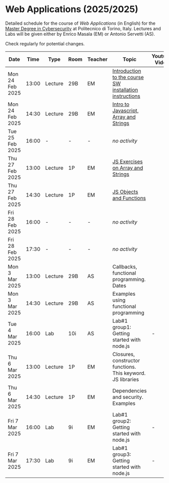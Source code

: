 # Web Applications (2025/2025)

Detailed schedule for the course of _Web Applications_ (in English) for the [Master Degree in Cybersecurity](https://www.polito.it/en/education/master-s-degree-programmes/cybersecurity) at Politecnico di Torino, Italy. Lectures and Labs will be given either by Enrico Masala (EM) or Antonio Servetti (AS).

Check regularly for potential changes.

| Date            | Time   | Type    | Room  | Teacher | Topic                            | Youtube Video               | 
|-----------------|--------|---------|-------|---------| ---------------------------------|---------------------| 
| Mon 24 Feb 2025 | 13:00  | Lecture | 29B   | EM      | [Introduction to the course](https://github.com/polito-WA-2025/materials/blob/master/slides/0-00-intro-2025-WA.pdf) [SW installation instructions](https://github.com/polito-WA-2025/materials/blob/main/slides/0-01-installation-instructions-2025-WA.pdf)  | |
| Mon 24 Feb 2025 | 14:30  | Lecture | 29B   | EM      | [Intro to Javascript, Array and Strings](https://github.com/polito-WA-2025/materials/blob/main/slides/1-01-javascript-basics.pdf) | |
| Tue 25 Feb 2025 | 16:00  | - | - | - | *no activity* |  |
| Thu 27 Feb 2025 | 13:00  | Lecture | 1P    | EM      | [JS Exercises on Array and Strings](https://github.com/polito-WA-2025/wa-weeks/blob/main/week01/EXERCISES.md) |  |
| Thu 27 Feb 2025 | 14:30  | Lecture | 1P    | EM      | [JS Objects and Functions](https://github.com/polito-WA-2025/materials/blob/main/slides/1-02-javascript-objects-functions.pdf) | |
| Fri 28 Feb 2025 | 16:00  | - | - | - | *no activity* |  |
| Fri 28 Feb 2025 | 17:30  | - | - | - | *no activity* |  |
| Mon  3 Mar 2025 | 13:00  | Lecture | 29B   | AS      | Callbacks, functional programming. Dates |
| Mon  3 Mar 2025 | 14:30  | Lecture | 29B   | AS      | Examples using functional programming |
| Tue  4 Mar 2025 | 16:00  | Lab | 10i | AS | Lab#1 group1: Getting started with node.js | - |
| Thu  6 Mar 2025 | 13:00  | Lecture | 1P    | EM      | Closures, constructor functions. This keyword. JS libraries |
| Thu  6 Mar 2025 | 14:30  | Lecture | 1P    | EM      | Dependencies and security. Examples |
| Fri  7 Mar 2025 | 16:00  | Lab |  9i | EM | Lab#1 group2: Getting started with node.js | - |
| Fri  7 Mar 2025 | 17:30  | Lab |  9i | EM | Lab#1 group3: Getting started with node.js | - |

